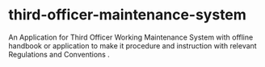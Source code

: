 # third-officer-maintenance-system
An Application for Third Officer Working Maintenance System with offline handbook or application to make it procedure and instruction with relevant Regulations and Conventions .
